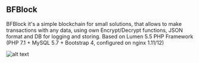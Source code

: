 ## BFBlock
BFBlock it's a simple blockchain for small solutions, that allows to make transactions with any data, using own Encrypt/Decrypt functions, JSON format and DB for logging and storing. Based on Lumen 5.5 PHP Framework (PHP 7.1 + MySQL 5.7 + Bootstrap 4, configured on nginx 1.11/12)

![alt text](http://paybinder.com/img/logo1.png)
